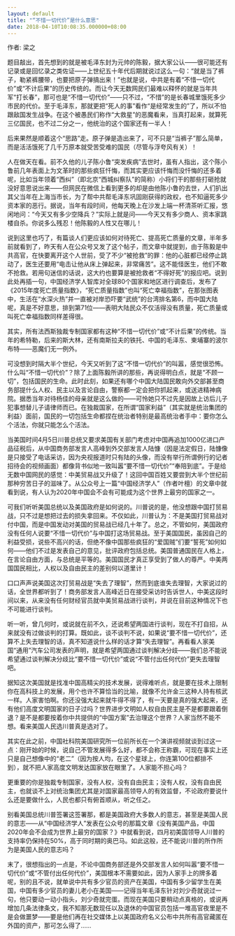 ```yaml
---
layout: default
title: "“不惜一切代价”是什么意思"
date: 2018-04-10T10:08:35.000000+08:00
---
```


作者: 梁之

题目敲出，首先想到的就是被毛泽东封为元帅的陈毅，据大家公认——很可能还有记录或是回忆录之类佐证——上世纪五十年代后期就说过这么一句：“就是当了裤子，勒紧裤腰带，也要把原子弹搞出来！”也就是说，中共是有着“不惜一切代价”或“不计后果”的历史传统的。而让今天无数网民们最难以释怀的就是当年共军“打长春”，那可也是“不惜一切代价”——只不过，“不惜”的是长春城里饿死多少市民的代价。至于毛泽东，那就更把“死人的事”看作“是经常发生的”了，所以不怕跟敌国发生战争。在这个被愚民们称作“大救星”的恶魔看来，当真打起来，就算死三亿国民，也不过二分之一，他统治的这个国家还有一半人！

后来果然是顺着这个“思路”走。原子弹是造出来了，可不只是“当裤子”那么简单，而是活活饿死了几千万原本就受苦受难的国民（尽管与浮夸风有关）！

人在做天在看。前不久他的儿子陈小鲁“突发疾病”去世时，虽有人指出，这个陈小鲁前几年表面上为文革时的那些疯狂忏悔，而其实更应该忏悔而没忏悔的还多着呢，比如当年领着“西纠”（即北京“西城纠察队”的简称）小将们干的那些打砸抢就没好意思说出来——但网民在微信上看到更多的却是由他陈小鲁的去世，人们扒出其父当年在上海当市长，为了帮中共帮毛泽东巩固刚获得的政权，也不知逼死多少资本家的恶行。据说，当年有段时间，他每天晚上在沙发上端一杯清茶听汇报，悠闲地问：“今天又有多少空降兵？”实际上就是问——今天又有多少商人、资本家跳楼自杀。你说多么残忍！他陈毅的人性又在哪儿！

说到这里也巧了，有篇谈人们更应该如何对待死亡、提高死亡质量的文章，半年多前就看到了，昨天有人在公众号又发了这个帖子，而文章中就提到，由于陈毅是中共高官，在快要离开这个人世前，受了不少“被抢救”的罪：他的心脏都已经停止跳动了，医生还要用“电击让他从床上弹起来，非常痛苦”。这不能怪医生，他们不敢不抢救。若用句迷信的话说，这大约也要算是被抢救者“不得好死”的报应吧。说到此处再插一句，中国经济学人智库对全球80个国家和地区进行调查后，发布了《2015年度死亡质量指数》，“死亡质量指数”也叫“死亡幸福指数”，在那张图表中，生活在“水深火热”并一直被对岸恐吓要“武统”的台湾排名第6，而中国大陆呢，真是不好意思，排到第71位——表明大陆民众不仅活得没有质量，死亡质量或叫死亡幸福指数同样差得很。

其实，所有法西斯独裁专制国家都有这种“不惜一切代价”或“不计后果”的传统。当年的希特勒，后来的斯大林，还有南斯拉夫的铁托、中国的毛泽东、柬埔寨的波尔布特——恶魔们无一例外。

可没想到时隔大半个世纪，今天又听到了这“不惜一切代价”的叫嚣，感觉很恐怖。什么叫“不惜一切代价”？除了上面陈毅所讲的那些，再说得明白点，就是“不顾一切”，包括国民的生命。此时此刻，如果还有哪个中国大陆国民敢向外交部甚至商务部提什么人权、民主以及言论自由，警察都一定会把你抓起来，或送进精神病院。据悉当年对待杨佳的母亲就是这么做的——可怜她只不过先是因故上访后儿子犯事想替儿子请律师而已。在独裁国家，在所谓“国家利益”（其实就是统治集团的利益）面前，国民的一切包括生命都捏在统治者特别是最高统治者手中：要你怎么个活法，你就只能怎么个活法。

当美国时间4月5日川普总统又要求美国有关部门考虑对中国再追加1000亿进口产品征税后，从中国商务部发言人高峰到外交部发言人陆慷（因是法定假日，陆慷像是只接受了电话采访，因为央视报道时只有陆的头像，而没有举行所谓例行的记者招待会的视频画面）都像背书似地一致叫嚣“要不惜一切代价”“奉陪到底”。于是给无数中国网民的感觉：中美贸易战又升级了！这回中国百姓又要尝到大半个世纪前那种穷苦日子的滋味了。从公众号上一篇“中国经济学人”（作者叶檀）的文章中就看到说，有人认为2020年中国会不会有可能成为这个世界上最穷的国家之一。

可我们听听美国总统以及美国政府是如何说的。川普说的是，他没想跟中国打贸易战，只不过是想把过去的损失拿回来。不仅如此，川普认为：不是美国打贸易战对付中国，而是中国发动对美国的贸易战已经几十年了。总之，不管如何，美国政府没有任何人说要“不惜一切代价”与中国打这场贸易战。至于美国国民，虽因自己的利益受损，说些不高兴的话，但绝不像中国那些疯狂的“爱国贼”们要“誓死”如何如何——他们不过是发表自己的意见，批评政府包括总统。美国普通国民在人格上，在言论自由方面，与总统是平等的。美国国民才真正享受到了做人的尊严。中美两国国民相比，人权以及自由民主的差别何以道里计！

口口声声说美国这次打贸易战是“失去了理智”，然而到底谁失去理智，大家说过的话，全世界都听到了！商务部发言人高峰近日在接受采访时告诉世人，中美这段时间以来，从来没有任何财经官员就中美贸易战进行谈判，并说在目前这种情况下也不可能进行谈判。

听一听，曾几何时，或说就在前不久，还说希望两国进行谈判，现在不打自招，从来就没有过做谈判的打算。既如此，谈不谈判不说，如果说“要不惜一切代价”，还算不上失去理智的话，真不知道说什么样的话才算“失去理智”。再看看人家美国“通用”汽车公司发表的声明，就是希望两国通过谈判解决分歧——我们总不能说希望通过谈判解决分歧比“要不惜一切代价”或说“不管付出任何代价”更失去理智吧。

据知这次美国就是找准中国高精尖的技术发展，说得难听点，就是要在技术上限制你在高科技上的发展，用个也许不算恰当的比喻，就像不允许金三这种人持有核武一样。人家害怕啊。你还没强大起来就牛得不得了，有一天要是真的强大起来，还有他们高度文明国家的日子过吗？世界进步文明如人权自由民主是不是都要跟着倒退？是不是都要按着你中共提供的“中国方案”去治理这个世界？人家当然不能不想。看来美国人民选川普真是选对了。

其实在此之前，中国社科院美国研究所一位前所长在一个演讲视频就谈到过这一点：刚开始的时候，说自己不管发展得多么好，都不会称王称霸，可现在事实上还只是自己想像中的“老二”（因为按人均，在这个星球上，你连第100位都排不到），就不把人家高度文明发达国家放在眼里了。人家能不担心吗？

更重要的你是独裁专制国家，没有人权，没有自由民主；没有人权，没有自由民主，也就谈不上对统治集团尤其是对国家最高领导人的有效监督，不论政府要说什么还是要做什么，人民也都只有俯首顺从，听之任之。

别看美国总统川普签署这签署那，都是美国政府大多数人的意志，甚至是美国人民的意志——从“中国经济学人”发表在公众号的那篇文章《没有美国产品，中国2020年会不会成为世界上最穷的国家？》中就看到说，四月初美国领导人川普的支持率仍保持在50%，高于同时期的奥巴马。如此这般，还不能说川普的所作所为是美国人民的意志吗？

末了，很想指出的一点是，不论中国商务部还是外交部发言人如何叫嚣“要不惜一切代价”或“不管付出任何代价”，美国根本不需要如此，因为人家手上的牌多着呢，别的且不说，就单说中共有多少官员的资产在美国，中国有多少留学生在美国，中国有多少官员的妻儿老小在美国——记得当年毛泽东针对刘少奇就说过一句，他只要动一动小指头，刘少奇就完蛋。而现在美国只要稍动点真格的，或说再增加几条法律条文，我不知那无数现任以及退休的中国官员包括一堆高官夜里是不是会做噩梦——要是他们再在社交媒体上以美国政府名义公布中共所有高官藏匿在外国的资产，那可怎么得了……

